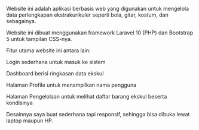 Website ini adalah aplikasi berbasis web yang digunakan untuk mengelola data perlengkapan ekstrakurikuler seperti bola, gitar, kostum, dan sebagainya.

Website ini dibuat menggunakan framework Laravel 10 (PHP) dan Bootstrap 5 untuk tampilan CSS-nya.

Fitur utama website ini antara lain:

Login sederhana untuk masuk ke sistem

Dashboard berisi ringkasan data ekskul

Halaman Profile untuk menampilkan nama pengguna

Halaman Pengelolaan untuk melihat daftar barang ekskul beserta kondisinya

Desainnya saya buat sederhana tapi responsif, sehingga bisa dibuka lewat laptop maupun HP.
